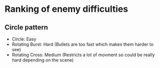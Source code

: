 # Ranking of enemy difficulties

## Circle pattern
- Circle: Easy
- Rotating Burst: Hard (Bullets are too fast which makes them harder to see)
- Rotating Cross: Medium (Restricts a lot of movment so could be really hard depending on the scene)